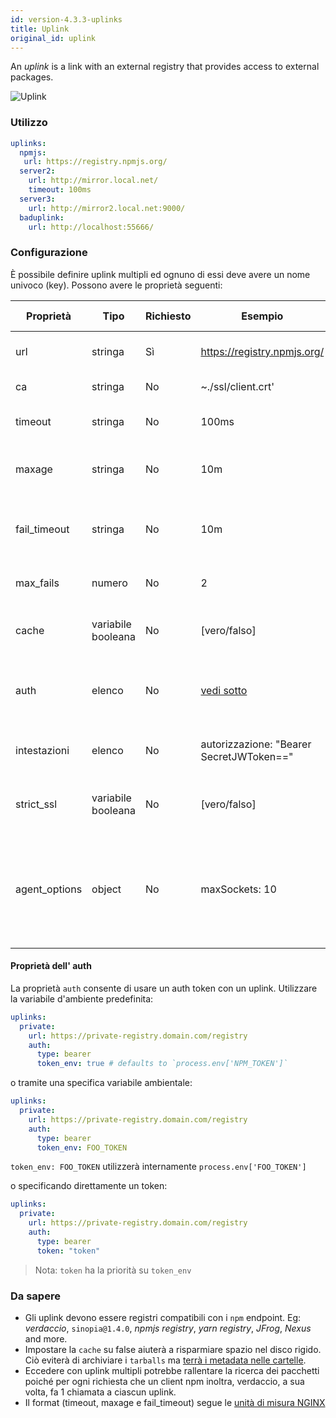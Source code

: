 ```yaml
---
id: version-4.3.3-uplinks
title: Uplink
original_id: uplink
---
```


An *uplink* is a link with an external registry that provides access to external packages.

![Uplink](https://user-images.githubusercontent.com/558752/52976233-fb0e3980-33c8-11e9-8eea-5415e6018144.png)

### Utilizzo

```yaml
uplinks:
  npmjs:
   url: https://registry.npmjs.org/
  server2:
    url: http://mirror.local.net/
    timeout: 100ms
  server3:
    url: http://mirror2.local.net:9000/
  baduplink:
    url: http://localhost:55666/
```
### Configurazione

È possibile definire uplink multipli ed ognuno di essi deve avere un nome univoco (key). Possono avere le proprietà seguenti:

| Proprietà     | Tipo               | Richiesto | Esempio                                  | Supporto | Descrizione                                                                                                                                                              | Impostazione predefinita |
| ------------- | ------------------ | --------- | ---------------------------------------- | -------- | ------------------------------------------------------------------------------------------------------------------------------------------------------------------------ | ------------------------ |
| url           | stringa            | Sì        | https://registry.npmjs.org/              | tutti    | L'url del registro di sistema                                                                                                                                            | npmjs                    |
| ca            | stringa            | No        | ~./ssl/client.crt'                       | tutti    | Certificato del percorso SSL                                                                                                                                             | Non predefinito          |
| timeout       | stringa            | No        | 100ms                                    | tutti    | impostare nuovo timeout per la richiesta                                                                                                                                 | 30s                      |
| maxage        | stringa            | No        | 10m                                      | tutti    | la soglia di tempo entro cui la cache è valida                                                                                                                           | 2m                       |
| fail_timeout  | stringa            | No        | 10m                                      | tutti    | definire il tempo massimo dopo il quale una richiesta fallisce                                                                                                           | 5m                       |
| max_fails     | numero             | No        | 2                                        | tutti    | limite massimo di fallimenti ad ogni richiesta                                                                                                                           | 2                        |
| cache         | variabile booleana | No        | [vero/falso]                             | >= 2.1   | memorizzare nella cache tutti i tarball remoti in archivio                                                                                                               | vero                     |
| auth          | elenco             | No        | [vedi sotto](uplinks.md#auth-property)   | >= 2.5   | assegnare l'intestazione 'Autorizzazione' [ ulteriori informazioni](http://blog.npmjs.org/post/118393368555/deploying-with-npm-private-modules)                          | disabilitato             |
| intestazioni  | elenco             | No        | autorizzazione: "Bearer SecretJWToken==" | tutti    | elenco di intestazioni personalizzate per l'uplink                                                                                                                       | disabilitato             |
| strict_ssl    | variabile booleana | No        | [vero/falso]                             | >= 3.0   | Se vero, richiede che i certificati SSL siano validi.                                                                                                                    | vero                     |
| agent_options | object             | No        | maxSockets: 10                           | >= 4.0.2 | options for the HTTP or HTTPS Agent responsible for managing uplink connection persistence and reuse [more info](https://nodejs.org/api/http.html#http_class_http_agent) | Non predefinito          |

#### Proprietà dell' auth

La proprietà `auth` consente di usare un auth token con un uplink. Utilizzare la variabile d'ambiente predefinita:

```yaml
uplinks:
  private:
    url: https://private-registry.domain.com/registry
    auth:
      type: bearer
      token_env: true # defaults to `process.env['NPM_TOKEN']`
```

o tramite una specifica variabile ambientale:

```yaml
uplinks:
  private:
    url: https://private-registry.domain.com/registry
    auth:
      type: bearer
      token_env: FOO_TOKEN
```

`token_env: FOO_TOKEN` utilizzerà internamente `process.env['FOO_TOKEN']`

o specificando direttamente un token:

```yaml
uplinks:
  private:
    url: https://private-registry.domain.com/registry
    auth:
      type: bearer
      token: "token"
```

> Nota: `token` ha la priorità su `token_env`

### Da sapere

* Gli uplink devono essere registri compatibili con i `npm` endpoint. Eg: *verdaccio*, `sinopia@1.4.0`, *npmjs registry*, *yarn registry*, *JFrog*, *Nexus* and more.
* Impostare la `cache` su false aiuterà a risparmiare spazio nel disco rigido. Ciò eviterà di archiviare i `tarballs` ma [terrà i metadata nelle cartelle](https://github.com/verdaccio/verdaccio/issues/391).
* Eccedere con uplink multipli potrebbe rallentare la ricerca dei pacchetti poiché per ogni richiesta che un client npm inoltra, verdaccio, a sua volta, fa 1 chiamata a ciascun uplink.
* Il format (timeout, maxage e fail_timeout) segue le [unità di misura NGINX](http://nginx.org/en/docs/syntax.html)
